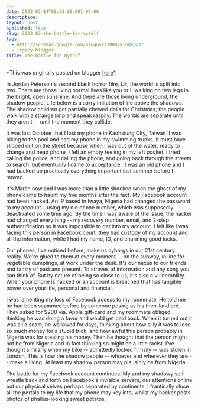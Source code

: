 ```yaml
---
date: 2023-03-14T00:33:00.001-07:00
description: 
layout: post
published: True
slug: 2023-03-the-battle-for-myself
tags:
  - http://schemas.google.com/blogger/2008/kind#post
  - legacy-blogger
title: The battle for myself
---
```


\*This was originally posted on blogger [here](https://www.rohanprasad.org/2023/03/the-battle-for-myself.html)\*.

In Jordan Peterson's second black horror film, *Us*, the world is split into two. There are those living normal lives like you or I: walking on two legs in the bright, open sunshine. And there are those living underground, the shadow people. Life below is a sorry imitation of life above the shadows. The shadow children get partially chewed dolls for Christmas; the people walk with a strange limp and speak raspily. The worlds are separate until they aren't -- until the moment they collide.

It was last October that I lost my phone in Kaohsiung City, Taiwan. I was biking to the pool and had my phone in my swimming trunks. It must have slipped out on the street because when I was out of the water, ready to change and head phone, I felt an empty feeling in my left pocket. I tried calling the police, and calling the phone, and going back through the streets to search, but eventually I came to acceptance. It was an old phone and I had backed up practically everything important last summer before I moved.

It's March now and I was more than a little shocked when the ghost of my phone came to haunt my five months after the fact. My Facebook account had been hacked. An IP based in Iwaya, Nigeria had changed the password to my account... using my old phone number, which was supposedly deactivated some time ago. By the time I was aware of the issue, the hacker had changed everything -- my recovery number, email, and 2-step authentification so it was impossible to get into my account. I felt like I was facing this person in Facebook court: they had custody of my account and all the information, while I had my name, ID, and charming good lucks.

Our phones, I've noticed before, make us cyborgs in our 21st century reality. We're glued to them at every moment -- on the subway, in line for vegetable dumplings, at work under the desk. It's our nexus to our friends and family of past and present. To stroves of information and any song you can think of. But by nature of being so close to us, it's also a vulnerability. When your phone is hacked or an account is breached that has tangible power over your life, personal and financial.

I was lamenting my loss of Facebook access to my roommate. He told me he had been scammed before by someone posing as his then-landlord. They asked for $200 via. Apple gift-card and my roommate obliged, thinking he was doing a favor and would get paid back. When it turned out it was all a scam, he wallowed for days, thinking about how silly it was to lose so much money for a stupid trick, and how awful this person probably in Nigeria was for stealing his money. Then he thought that the person might not be from Nigeria and in fact thinking so might be a little racist. I've thought similarly when my bike -- admittedly locked flimsily -- was stolen in London. This is how the shadow people -- whoever and wherever they are -- make a living. At least my shadow person may plausibly be from Nigeria.

The battle for my Facebook account continues. My and my shadowy self wrestle back and forth on Facebook's invisible servers, our attentions online but our physical selves perhaps separated by continents. I frantically close all the portals to my life that my phone may key into, whilst my hacker posts photos of phallus-looking sweet potatos.   


